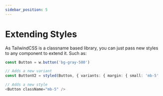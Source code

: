 ```yaml
---
sidebar_position: 5
---
```


# Extending Styles

As TailwindCSS is a classname based library, you can just pass new styles to any component to extend it. Such as:

```typescript
const Button = w.button('bg-gray-500')

// Adds a new variant
const ButtonV2 = styled(Button, { variants: { margin: { small: 'mb-5'  } }})

// Adds a new style
<Button className="mb-5" />
```
